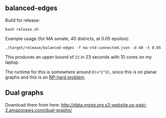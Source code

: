 ## balanced-edges
Build for release:
```
bash release.sh
```

Example usage (for MA senate, 40 districts, at 0.05 epsilon):
```
./target/release/balanced-edges -f ma-vtd-connected.json -d 40 -t 0.05
```
This produces an upper bound of `22` in 23 seconds with 10 cores on my laptop.

The runtime for this is somewhere around `O(v*2^d)`, since this is on planar graphs and this is an [NP-hard problem](https://en.wikipedia.org/wiki/Longest_path_problem).

## Dual graphs
Download them from here: http://data.mggg.org.s3-website.us-east-2.amazonaws.com/dual-graphs/
